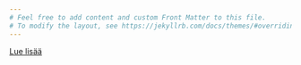```yaml
---
# Feel free to add content and custom Front Matter to this file.
# To modify the layout, see https://jekyllrb.com/docs/themes/#overriding-theme-defaults
---
```


<a class="mastodon-feed" href="https://some.hacklab.fi/@akaa" data-toot-limit="5">Lue lisää</a>